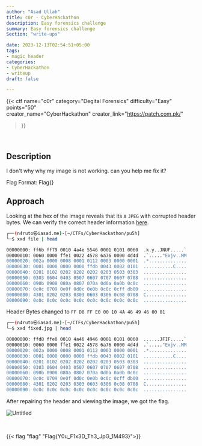 ```yaml
---
author: "Asad Ullah"
title: c0r - CyberHackathon
description: Easy forensics challenge
summary: Easy forensics challenge
Section: "write-ups"

date: 2023-12-13T02:54:51+05:00
tags: 
- magic header
categories:
- CyberHackathon
- writeup
draft: false

---
```



{{< 
ctf 
name="c0r"
category="Degital Forensics" 
difficulty="Easy"
points="50"  
creator_name="CyberHackathon" creator_link="https://patch.com.pk/" 
>}}


&nbsp;
&nbsp;

## Description

I don't why why my image is not working. can you help me fix it?

Flag Format: Flag{}

## Approach

Looking at the hex of the image reveals that its a `JPEG` with corrupted header bytes. We can verify the correct header information [here](https://en.wikipedia.org/wiki/List_of_file_signatures).

```bash
┌──(n4ruto㉿iasad.me)-[~/CTFs/CyberHackathon/pu5h]
└─$ xxd file | head

00000000: ff6b ff79 0010 4a4e 5546 0001 0101 0060  .k.y..JNUF.....`
00000010: 0060 0000 ffe1 0022 4578 6a76 0000 4d4d  .`....."Exjv..MM
00000020: 002a 0000 0008 0001 0112 0003 0000 0001  .*..............
00000030: 0001 0000 0000 0000 ffdb 0043 0002 0101  ...........C....
00000040: 0201 0102 0202 0202 0202 0203 0503 0303  ................
00000050: 0303 0604 0403 0507 0607 0707 0607 0708  ................
00000060: 090b 0908 080a 0807 070a 0d0a 0a0b 0c0c  ................
00000070: 0c0c 0709 0e0f 0d0c 0e0b 0c0c 0cff db00  ................
00000080: 4301 0202 0203 0303 0603 0306 0c08 0708  C...............
00000090: 0c0c 0c0c 0c0c 0c0c 0c0c 0c0c 0c0c 0c0c  ................
```

Header Bytes changed to `FF D8 FF E0 00 10 4A 46 49 46 00 01`

```bash
┌──(n4ruto㉿iasad.me)-[~/CTFs/CyberHackathon/pu5h]
└─$ xxd fixed.jpg | head

00000000: ffd8 ffe0 0010 4a46 4946 0001 0101 0060  ......JFIF.....`
00000010: 0060 0000 ffe1 0022 4578 6a76 0000 4d4d  .`....."Exjv..MM
00000020: 002a 0000 0008 0001 0112 0003 0000 0001  .*..............
00000030: 0001 0000 0000 0000 ffdb 0043 0002 0101  ...........C....
00000040: 0201 0102 0202 0202 0202 0203 0503 0303  ................
00000050: 0303 0604 0403 0507 0607 0707 0607 0708  ................
00000060: 090b 0908 080a 0807 070a 0d0a 0a0b 0c0c  ................
00000070: 0c0c 0709 0e0f 0d0c 0e0b 0c0c 0cff db00  ................
00000080: 4301 0202 0203 0303 0603 0306 0c08 0708  C...............
00000090: 0c0c 0c0c 0c0c 0c0c 0c0c 0c0c 0c0c 0c0c  ................
```

After repairing the header and viewing the image, we got the flag.

![Untitled](/write-ups/cyberhackathon/c0r/Untitled%20(81).png)


&nbsp;

{{< flag "flag" "Flag{Y0u_F1x3D_Th3_JpG_1M493}">}}

&nbsp;

&nbsp;
